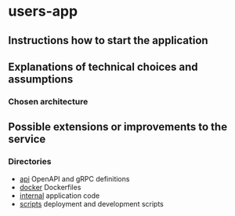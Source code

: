 # users-app

## Instructions how to start the application

## Explanations of technical choices and assumptions

### Chosen architecture

## Possible extensions or improvements to the service

### Directories

- [api](api/) OpenAPI and gRPC definitions
- [docker](docker/) Dockerfiles
- [internal](internal/) application code
- [scripts](scripts/) deployment and development scripts
